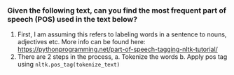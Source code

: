 ### Given the following text, can you find the most frequent part of speech (POS) used in the text below? 

1. First, I am assuming this refers to labeling words in a sentence to nouns, adjectives etc. More info can be found here: https://pythonprogramming.net/part-of-speech-tagging-nltk-tutorial/
2. There are 2 steps in the process, a. Tokenize the words b. Apply pos tag using `nltk.pos_tag(tokenize_text)`  
